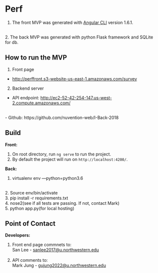 # Perf

1. The front MVP was generated with [Angular CLI](https://github.com/angular/angular-cli) version 1.6.1.
<br>
2. The back MVP was generated with python Flask framework and SQLite for db.


## How to run the MVP 

1. Front page
- http://perffront.s3-website-us-east-1.amazonaws.com/survey<br>
2. Backend server
- API endpoint: http://ec2-52-42-254-147.us-west-2.compute.amazonaws.com/ 
<br>
- Github: https://github.com/nuvention-web/I-Back-2018


## Build
**Front:**
<br>
1. On root directory, run `ng serve` to run the project. <br>
2. By default the project will run on `http://localhost:4200/`.

**Back:**
<br>
1. virtualenv env —python=python3.6
<br>
2. Source env/bin/activate
<br>
3. pip install -r requirements.txt
<br>
4. nose2(see if all tests are passing. If not, contact Mark)
<br>
5. python app.py(for local hosting)

## Point of Contact

**Developers:**
1. Front end page commnets to: <br>
San Lee - sanlee2017@u.northwestern.edu <br> <br>
2. API comments to: <br>
Mark Jung - gujung2022@u.northwestern.edu 
